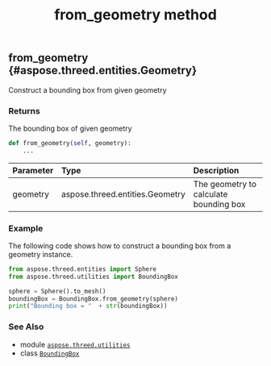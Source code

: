 ﻿---
title: from_geometry method
second_title: Aspose.3D for Python via .NET API References
description: 
type: docs
weight: 30
url: /aspose.threed.utilities/boundingbox/from_geometry/
is_root: false
---

## from_geometry {#aspose.threed.entities.Geometry}

Construct a bounding box from given geometry


### Returns 


The bounding box of given geometry


```python
def from_geometry(self, geometry):
    ...
```


| Parameter | Type | Description |
| :- | :- | :- |
| geometry | aspose.threed.entities.Geometry | The geometry to calculate bounding box |

### Example 


The following code shows how to construct a bounding box from a geometry instance.

```python
from aspose.threed.entities import Sphere
from aspose.threed.utilities import BoundingBox

sphere = Sphere().to_mesh()
boundingBox = BoundingBox.from_geometry(sphere)
print("Bounding box = "  + str(boundingBox))

```



### See Also
* module [`aspose.threed.utilities`](../../)
* class [`BoundingBox`](/3d/python-net/aspose.threed.utilities/boundingbox)
